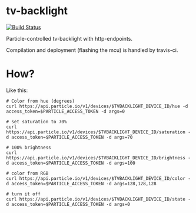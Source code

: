 # tv-backlight

[![Build Status](https://travis-ci.org/dakl/tv-backlight.svg?branch=master)](https://travis-ci.org/dakl/tv-backlight)

Particle-controlled tv-backlight with http-endpoints.

Compilation and deployment (flashing the mcu) is handled by travis-ci. 

# How?

Like this:

```
# Color from hue (degrees)
curl https://api.particle.io/v1/devices/$TVBACKLIGHT_DEVICE_ID/hue -d access_token=$PARTICLE_ACCESS_TOKEN -d args=0

# set saturation to 70%
curl https://api.particle.io/v1/devices/$TVBACKLIGHT_DEVICE_ID/saturation -d access_token=$PARTICLE_ACCESS_TOKEN -d args=70

# 100% brightness
curl https://api.particle.io/v1/devices/$TVBACKLIGHT_DEVICE_ID/brightness -d access_token=$PARTICLE_ACCESS_TOKEN -d args=100

# color from RGB
curl https://api.particle.io/v1/devices/$TVBACKLIGHT_DEVICE_ID/color -d access_token=$PARTICLE_ACCESS_TOKEN -d args=128,128,128

# turn it off
curl https://api.particle.io/v1/devices/$TVBACKLIGHT_DEVICE_ID/state -d access_token=$PARTICLE_ACCESS_TOKEN -d args=0
```
